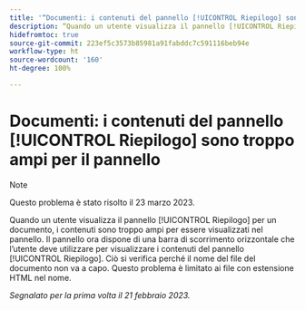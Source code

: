 ```yaml
---
title: '“Documenti: i contenuti del pannello [!UICONTROL Riepilogo] sono troppo ampi per il pannello”'
description: “Quando un utente visualizza il pannello [!UICONTROL Riepilogo] per un documento, i contenuti sono troppo ampi per essere visualizzati nel pannello. Il pannello ora dispone di una barra di scorrimento orizzontale che l’utente deve utilizzare per visualizzare i contenuti del pannello [!UICONTROL Riepilogo]. Ciò si verifica perché il nome del file del documento non va a capo. Questo problema è limitato ai file con estensione HTML nel nome.”
hidefromtoc: true
source-git-commit: 223ef5c3573b85981a91fabddc7c591116beb94e
workflow-type: ht
source-wordcount: '160'
ht-degree: 100%

---
```



# Documenti: i contenuti del pannello [!UICONTROL Riepilogo] sono troppo ampi per il pannello

>[!NOTE]
>
>Questo problema è stato risolto il 23 marzo 2023.

Quando un utente visualizza il pannello [!UICONTROL Riepilogo] per un documento, i contenuti sono troppo ampi per essere visualizzati nel pannello. Il pannello ora dispone di una barra di scorrimento orizzontale che l’utente deve utilizzare per visualizzare i contenuti del pannello [!UICONTROL Riepilogo]. Ciò si verifica perché il nome del file del documento non va a capo. Questo problema è limitato ai file con estensione HTML nel nome.

_Segnalato per la prima volta il 21 febbraio 2023._


